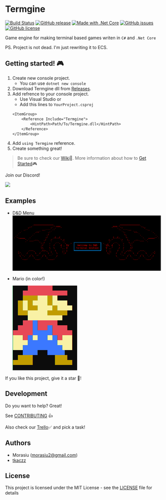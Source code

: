 # Termgine

[![Build Status](https://travis-ci.com/Morasiu/Termgine.svg?branch=master)](https://travis-ci.com/Morasiu/Termgine)
[![GitHub release](https://img.shields.io/github/tag/Morasiu/Termgine.svg)](https://github.com/Morasiu/Termgine/tags)
[![Made with .Net Core](https://img.shields.io/badge/Made%20with-.Net%20Core-blue.svg)](https://dotnet.microsoft.com/)
[![GitHub issues](https://img.shields.io/github/issues/Morasiu/Termgine.svg)](https://GitHub.com/Morasiu/Termgine/issues/)
[![GitHub license](https://img.shields.io/github/license/Morasiu/Termgine.svg)](https://github.com/Morasiu/Termgine/blob/master/LICENSE)

Game engine for making terminal based games writen in `C#` and `.Net Core`

PS. Project is not dead. I'm just rewriting it to ECS.

## Getting started! 🎮

1. Create new console project.
   * You can use `dotnet new console`
2. Download Termgine dll from [Releases](https://github.com/Morasiu/Termgine/releases).
3. Add refrence to your console project.
   * Use Visual Studio or
   * Add this lines to `YourProject.csproj`
    ```
    <ItemGroup>
        <Reference Include="Termgine">
            <HintPath>Path/To/Termgine.dll</HintPath>
        </Reference>
    </ItemGroup>
    ```
4. Add `using Termgine` reference.
5. Create something great!


> Be sure to check our [Wiki](https://github.com/Morasiu/Termgine/wiki)📖.
> More information about how to [Get Started](https://github.com/Morasiu/Termgine/wiki/GetStarted)🎮

Join our Discord!

<a href="https://discord.gg/7BwJTcP"><img src="https://discordapp.com/assets/192cb9459cbc0f9e73e2591b700f1857.svg" height="50px"></a>


## Examples
* D&D Menu
  ![D&D](Docs/D&D_menu.png)


* Mario (in color!)

  ![Mario](Docs/mario.PNG)


If you like this project, give it a star 🌟!

## Development

Do you want to help? Great!

See [CONTRIBUTING](https://github.com/Morasiu/Termgine/blob/master/Docs/CONTRIBUTING.md) 👍

Also check our [Trello](https://trello.com/b/1EpbQfUH/termgine)✅ and pick a task!

## Authors

* Morasiu (morasiu2@gmail.com)
* [tkaczz](https://github.com/tkaczz)

## License

This project is licensed under the MIT License - see the [LICENSE](LICENSE) file for details
